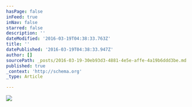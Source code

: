 ```yaml
---
hasPage: false
inFeed: true
inNav: false
starred: false
description: ''
dateModified: '2016-03-19T04:38:33.763Z'
title: ''
datePublished: '2016-03-19T04:38:33.947Z'
author: []
sourcePath: _posts/2016-03-19-30eb93d3-4881-4e5e-affe-4a19b6ddd3be.md
published: true
_context: 'http://schema.org'
_type: Article

---
```

![](https://the-grid-user-content.s3-us-west-2.amazonaws.com/25b42a1f-6bf0-4d19-8475-f30c8c795207.jpg)